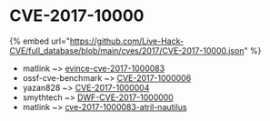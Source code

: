 # CVE-2017-10000
{% embed url="https://github.com/Live-Hack-CVE/full_database/blob/main/cves/2017/CVE-2017-10000.json" %}

* matlink ~> [evince-cve-2017-1000083](https://www.alice-snow.ru/2017/database/cve-2017-10000/evince-cve-2017-1000083-matlink)
* ossf-cve-benchmark ~> [CVE-2017-1000006](https://www.alice-snow.ru/2017/database/cve-2017-10000/cve-2017-1000006-ossf-cve-benchmark)
* yazan828 ~> [CVE-2017-1000004](https://www.alice-snow.ru/2017/database/cve-2017-10000/cve-2017-1000004-yazan828)
* smythtech ~> [DWF-CVE-2017-1000000](https://www.alice-snow.ru/2017/database/cve-2017-10000/dwf-cve-2017-1000000-smythtech)
* matlink ~> [cve-2017-1000083-atril-nautilus](https://www.alice-snow.ru/2017/database/cve-2017-10000/cve-2017-1000083-atril-nautilus-matlink)